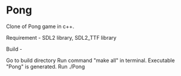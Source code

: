 # Pong
Clone of Pong game in c++.



Requirement -
SDL2 library, SDL2_TTF library


Build -

Go to build directory
Run command "make all" in terminal.
Executable "Pong" is generated.
Run ./Pong
